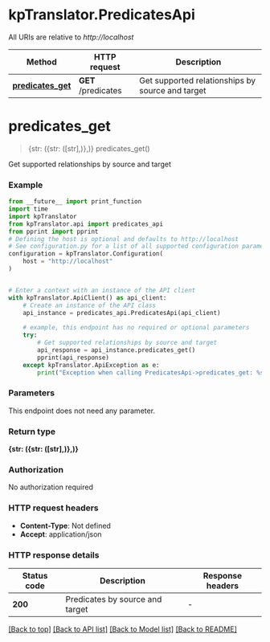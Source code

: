 # kpTranslator.PredicatesApi

All URIs are relative to *http://localhost*

Method | HTTP request | Description
------------- | ------------- | -------------
[**predicates_get**](PredicatesApi.md#predicates_get) | **GET** /predicates | Get supported relationships by source and target


# **predicates_get**
> {str: ({str: ([str],)},)} predicates_get()

Get supported relationships by source and target

### Example

```python
from __future__ import print_function
import time
import kpTranslator
from kpTranslator.api import predicates_api
from pprint import pprint
# Defining the host is optional and defaults to http://localhost
# See configuration.py for a list of all supported configuration parameters.
configuration = kpTranslator.Configuration(
    host = "http://localhost"
)


# Enter a context with an instance of the API client
with kpTranslator.ApiClient() as api_client:
    # Create an instance of the API class
    api_instance = predicates_api.PredicatesApi(api_client)
    
    # example, this endpoint has no required or optional parameters
    try:
        # Get supported relationships by source and target
        api_response = api_instance.predicates_get()
        pprint(api_response)
    except kpTranslator.ApiException as e:
        print("Exception when calling PredicatesApi->predicates_get: %s\n" % e)
```

### Parameters
This endpoint does not need any parameter.

### Return type

**{str: ({str: ([str],)},)}**

### Authorization

No authorization required

### HTTP request headers

 - **Content-Type**: Not defined
 - **Accept**: application/json

### HTTP response details
| Status code | Description | Response headers |
|-------------|-------------|------------------|
**200** | Predicates by source and target |  -  |

[[Back to top]](#) [[Back to API list]](../README.md#documentation-for-api-endpoints) [[Back to Model list]](../README.md#documentation-for-models) [[Back to README]](../README.md)


